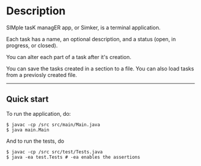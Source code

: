 # Description
SIMple tasK managER app, or Simker, is a terminal application. 

Each task has a name, an optional description, and a status (open, in progress, or closed).

You can alter each part of a task after it's creation.

You can save the tasks created in a section to a file. You can also load tasks from a previosly created file.
___
## Quick start
To run the application, do: 

```console
$ javac -cp /src src/main/Main.java 
$ java main.Main 
```

And to run the tests, do 


```console
$ javac -cp /src src/test/Tests.java
$ java -ea test.Tests # -ea enables the assertions 
```
